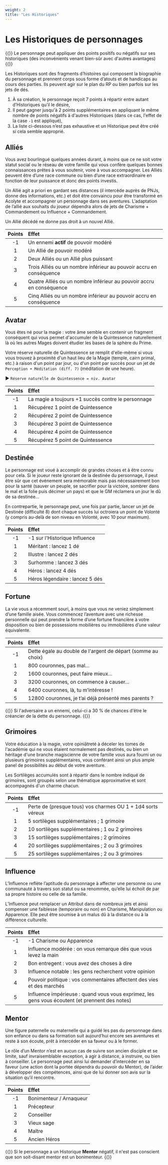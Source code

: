 ```yaml
---
weight: 2
title: "Les Historiques"
---
```


# Les Historiques de personnages

{{<hint info>}}
Le personnage peut appliquer des points positifs ou négatifs sur ses historiques (des inconvénients venant bien-sûr avec d'autres avantages)
{{</hint>}}

Les Historiques sont des fragments d’histoires qui composent la biographie du personnage et prennent corps sous forme d’atouts et de handicaps au cours des parties. Ils peuvent agir sur le plan du RP ou bien parfois sur les jets de dés.

1. À sa création, le personnage reçoit 7 points à répartir entre autant d’Historiques qu’il le désire,
1. Il peut gagner jusqu'à 2 points supplémentaires en appliquant le même nombre de points négatifs à d'autres Historiques (dans ce cas, l'effet de la case `-1` est appliqué),
1. La liste ci-dessous n’est pas exhaustive et un Historique peut être créé si cela semble approprié.

## Alliés
Vous avez bourlingué quelques années durant, à moins que ce ne soit votre statut social ou le réseau de votre famille qui vous confère quelques bonnes connaissances prêtes à vous soutenir, voire à vous accompagner. Les Alliés peuvent être d’une race commune ou bien d’une race extraordinaire en fonction de leur puissance et donc des points investis.

Un Allié agit a priori en gardant ses distances (il intercède auprès de PNJs, donne des informations, etc.) et doit être convaincu pour être transformé en Acolyte et accompagner un personnage dans ses aventures. L’adaptation de l’allié aux souhaits du joueur dépendra alors de jets de Charisme + Commandement ou Influence + Commandement.

Un Allié décédé ne donne pas droit à un nouvel Allié.

| Points | Effet |
|:---:|:---|
| -1 | Un ennemi **actif** de pouvoir modéré |
| 1 | Un Allié de pouvoir modéré |
| 2 | Deux Alliés ou un Allié plus puissant |
| 3 | Trois Alliés ou un nombre inférieur au pouvoir accru en conséquence |
| 4 | Quatre Alliés ou un nombre inférieur au pouvoir accru en conséquence |
| 5 | Cinq Alliés ou un nombre inférieur au pouvoir accru en conséquence |

## Avatar
Vous êtes né pour la magie : votre âme semble en contenir un fragment conséquent qui vous permet d'accumuler de la Quintessence naturellement là où les autres Mages doivent étudier les bases de la sphère du Prime.

Votre réserve naturelle de Quintessence se remplit d'elle-même si vous vous trouvez à proximité d'un haut lieu de la Magie (temple, cairn primal, etc.) à raison d'un point par jour, ou d'un point par succès pour un jet de `Perception + Méditation (diff. 7)` (méditation de une heure).

► `Réserve naturelle de Quintessence = niv. Avatar`

| Points | Effet |
|:---:|:---|
| -1| La magie a toujours +1 succès contre le personnage |
| 1 | Récupérez 1 point de Quintessence |
| 2 | Récupérez 2 point de Quintessence |
| 3 | Récupérez 3 point de Quintessence |
| 4 | Récupérez 4 point de Quintessence |
| 5 | Récupérez 5 point de Quintessence |

## Destinée
Le personnage est voué à accomplir de grandes choses et à être connu pour cela. Si le joueur reste ignorant de la destinée du personnage, il peut être sûr que cet événement sera mémorable mais pas nécessairement bon pour la santé (sauver un peuple, se sacrifier pour la victoire, sombrer dans le mal et la folie puis décimer un pays) et que le GM réclamera un jour le dû de sa destinée…

En contrepartie, le personnage peut, une fois par partie, lancer un jet de Destinée (difficulté 8) dont chaque succès lui octroiera un point de Volonté (y compris au-delà de son niveau en Volonté, avec 10 pour maximum).

| Points | Effet |
|:---:|:---|
| -1 | -1 sur l'Historique Influence |
| 1 | Méritant : lancez 1 dé |
| 2 | Illustre : lancez 2 dés |
| 3 | Surhomme : lancez 3 dés |
| 4 | Héros : lancez 4 dés |
| 5 | Héros légendaire : lancez 5 dés |

## Fortune
La vie vous a récemment souri, à moins que vous ne veniez simplement d’une famille aisée. Vous commencez l’aventure avec une richesse personnelle qui peut prendre la forme d’une fortune financière à votre disposition ou bien de possessions mobilières ou immobilières d’une valeur équivalente.

| Points | Effet |
|:---:|:---|
| -1 | Dette égale au double de l'argent de départ (somme au choix) |
| 1 | 800 couronnes, pas mal… |
| 2 | 1600 couronnes, peut faire mieux… |
| 3 | 3200 couronnes, on commence à causer… |
| 4 | 6400 couronnes, là, tu m’intéresse ! |
| 5 | 12800 couronnes, je t’ai déjà présenté mes parents ? |

{{<hint warning>}}
Si l'adversaire a un ennemi, celui-ci a 30 % de chances d'être le créancier de la dette du personnage.
{{</hint>}}

## Grimoires

Votre éducation à la magie, votre opiniâtreté à déceler les tomes de l'académie qui ne vous étaient normalement pas destinés, ou bien un héritage d'une branche magiscienne de votre famille vous aura fourni un ou plusieurs grimoires supplémentaires, vous conférant ainsi un plus ample panel de possibilités au début de votre aventure.

Les Sortilèges accumulés sont à répartir dans le nombre indiqué de grimoires, sont groupés selon une thématique approximative et sont accompagnés d'un charme chacun.

| Points | Effet |
|:---:|:---|
| -1 | Perte de (presque tous) vos charmes OU 1 + 1d4 sorts véreux |
| 1 | 5 sortilèges supplémentaires ; 1 grimoire |
| 2 | 10 sortilèges supplémentaires ; 1 ou 2 grimoires |
| 3 | 15 sortilèges supplémentaires ; 2 grimoires |
| 4 | 20 sortilèges supplémentaires ; 2 ou 3 grimoires |
| 5 | 25 sortilèges supplémentaires ; 2 ou 3 grimoires |


## Influence
L’Influence reflète l’aptitude du personnage à affecter une personne ou une communauté à travers son statut ou sa renommée, qu’elle lui échoit de par sa propre histoire ou celle de sa famille.

L’Influence peut remplacer un Attribut dans de nombreux jets et ainsi compenser une faiblesse (temporaire ou non) en Charisme, Manipulation ou Apparence. Elle peut être soumise à un malus dû à la distance ou à la différence culturelle.

| Points | Effet |
|:---:|:---|
| -1 | -1 Charisme ou Apparence |
| 1 | Influence modérée : on vous remarque dès que vous levez la main |
| 2 | Bon entregent : vous avez des choses à dire |
| 3 | Influence notable : les gens recherchent votre opinion |
| 4 | Pouvoir politique : vos commentaires affectent des vies et des marchés |
| 5 | Influence impérieuse : quand vous vous exprimez, les gens vous écoutent (et prennent des notes) |


## Mentor
Une figure paternelle ou maternelle qui a guidé les pas du personnage dans son enfance ou dans sa formation suit aujourd’hui encore ses aventures et reste à son écoute, prêt à intercéder en sa faveur ou à le former.

Le rôle d’un Mentor n’est en aucun cas de suivre son ancien disciple et se limite, sauf invraisemblable exception, à agir à distance, à instruire, ou bien à conseiller. Le personnage peut ainsi lui demander d’intercéder en sa faveur (une action dont la portée dépendra du pouvoir du Mentor), de l’aider à développer des compétences, ainsi que de lui donner son avis sur la situation qu’il rencontre.

| Points | Effet |
|:---:|:---|
| -1 | Bonimenteur / Arnaqueur |
| 1 | Précepteur |
| 2 | Conseiller |
| 3 | Vieux sage |
| 4 | Maître |
| 5 | Ancien Héros |

{{<hint warning>}}
Si le personnage a un Historique **Mentor** négatif, il n'est pas conscient que son soit-disant mentor est un bonimenteur.
{{<hint>}}